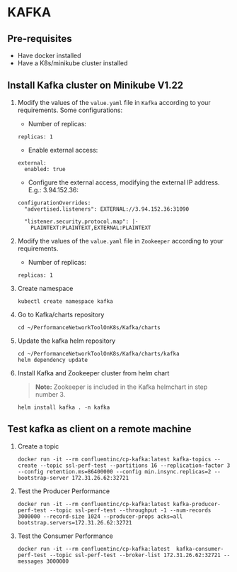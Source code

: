 # KAFKA

## Pre-requisites

- Have docker installed
- Have a K8s/minikube cluster installed

## Install Kafka cluster on Minikube V1.22

1. Modify the values of the `value.yaml` file in `Kafka` according to your requirements. Some configurations:

   - Number of replicas:

   ```console
   replicas: 1
   ```

   - Enable external access:

   ```console
   external:
     enabled: true
   ```

   - Configure the external access, modifying the external IP address. E.g.: 3.94.152.36:

   ```console
   configurationOverrides:
     "advertised.listeners": EXTERNAL://3.94.152.36:31090
   ```

   ```console
     "listener.security.protocol.map": |-
       PLAINTEXT:PLAINTEXT,EXTERNAL:PLAINTEXT
   ```

2. Modify the values of the `value.yaml` file in `Zookeeper` according to your requirements.

   - Number of replicas:

   ```console
   replicas: 1
   ```

2. Create namespace

   ```console
   kubectl create namespace kafka
   ```

2. Go to Kafka/charts repository

   ```console
   cd ~/PerformanceNetworkToolOnK8s/Kafka/charts
   ```

3. Update the kafka helm repository

   ```console
   cd ~/PerformanceNetworkToolOnK8s/Kafka/charts/kafka
   helm dependency update
   ```

4. Install Kafka and Zookeeper cluster from helm chart

   > **Note:** Zookeeper is included in the Kafka helmchart in step number 3.

   ```console
   helm install kafka . -n kafka
   ```

## Test kafka as client on a remote machine

1. Create a topic

   ```console   
   docker run -it --rm confluentinc/cp-kafka:latest kafka-topics --create --topic ssl-perf-test --partitions 16 --replication-factor 3 --config retention.ms=86400000 --config min.insync.replicas=2 --bootstrap-server 172.31.26.62:32721
   ```

2. Test the Producer Performance

   ```console
   docker run -it --rm confluentinc/cp-kafka:latest kafka-producer-perf-test --topic ssl-perf-test --throughput -1 --num-records 3000000 --record-size 1024 --producer-props acks=all bootstrap.servers=172.31.26.62:32721
   ```

3. Test the Consumer Performance

   ```console
   docker run -it --rm confluentinc/cp-kafka:latest  kafka-consumer-perf-test --topic ssl-perf-test --broker-list 172.31.26.62:32721 --messages 3000000
   ```
